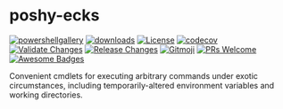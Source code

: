 # poshy-ecks

[![powershellgallery](https://img.shields.io/powershellgallery/v/poshy-ecks.svg)](https://www.powershellgallery.com/packages/poshy-ecks)
[![downloads](https://img.shields.io/powershellgallery/dt/poshy-ecks.svg)](https://www.powershellgallery.com/packages/poshy-ecks)
[![License](https://img.shields.io/github/license/pwshrc/poshy-ecks)](./LICENSE.txt)
[![codecov](https://codecov.io/gh/pwshrc/poshy-ecks/branch/main/graph/badge.svg)](https://codecov.io/gh/pwshrc/poshy-ecks)
[![Validate Changes](https://github.com/pwshrc/poshy-ecks/actions/workflows/validate.yml/badge.svg)](https://github.com/pwshrc/poshy-ecks/actions/workflows/validate.yml)
[![Release Changes](https://github.com/pwshrc/poshy-ecks/actions/workflows/release.yml/badge.svg)](https://github.com/pwshrc/poshy-ecks/actions/workflows/release.yml)
[![Gitmoji](https://img.shields.io/badge/gitmoji-%20😜%20😍-FFDD67.svg?style=flat-square)](https://gitmoji.carloscuesta.me/)
[![PRs Welcome](https://img.shields.io/badge/PRs-welcome-brightgreen.svg?style=flat-square)](http://makeapullrequest.com)
[![Awesome Badges](https://img.shields.io/badge/badges-awesome-green.svg)](https://github.com/Naereen/badges)

Convenient cmdlets for executing arbitrary commands under exotic circumstances, including temporarily-altered environment variables and working directories.